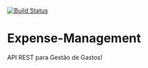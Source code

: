 [![Build Status](https://travis-ci.org/adslima/Expense-Management-api.svg?branch=master)](https://travis-ci.org/adslima/Expense-Management-api)

# Expense-Management
API REST para Gestão de Gastos!